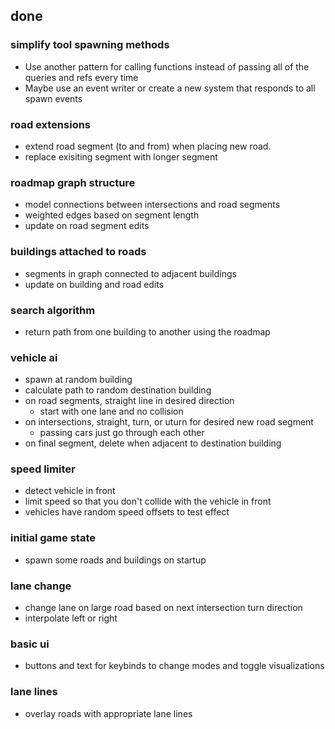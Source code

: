 ## done

### simplify tool spawning methods
- Use another pattern for calling functions instead of passing all of the queries and refs every time
- Maybe use an event writer or create a new system that responds to all spawn events

### road extensions
- extend road segment (to and from) when placing new road.
- replace exisiting segment with longer segment

### roadmap graph structure
- model connections between intersections and road segments
- weighted edges based on segment length
- update on road segment edits

### buildings attached to roads
- segments in graph connected to adjacent buildings
- update on building and road edits

### search algorithm
- return path from one building to another using the roadmap

### vehicle ai
- spawn at random building
- calculate path to random destination building
- on road segments, straight line in desired direction
    - start with one lane and no collision
- on intersections, straight, turn, or uturn for desired new road segment
    - passing cars just go through each other
- on final segment, delete when adjacent to destination building

### speed limiter
- detect vehicle in front
- limit speed so that you don't collide with the vehicle in front
- vehicles have random speed offsets to test effect

### initial game state
- spawn some roads and buildings on startup

### lane change
- change lane on large road based on next intersection turn direction
- interpolate left or right

### basic ui
- buttons and text for keybinds to change modes and toggle visualizations

### lane lines
- overlay roads with appropriate lane lines